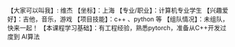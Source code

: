 【大家可以叫我】: 维杰
【坐标】：上海
【专业/职业】：计算机专业学生
【兴趣爱好】：吉他，音乐，游戏
【项目技能】：c++ 、python 等
【组队情况】：未组队，快来一起！
【本课程学习基础】：有工程经验，熟悉pytorch，准备从C++开发过度到 AI算法
